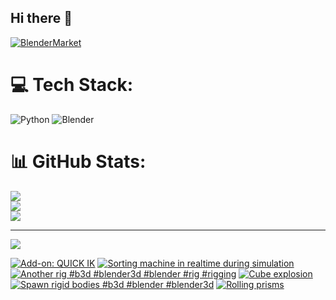 ## Hi there 👋

<!--
**luckychris/luckychris** is a ✨ _special_ ✨ repository because its `README.md` (this file) appears on your GitHub profile.

Here are some ideas to get you started:

- 🔭 I’m currently working on ...
- 🌱 I’m currently learning ...
- 👯 I’m looking to collaborate on ...
- 🤔 I’m looking for help with ...
- 💬 Ask me about ...
- 📫 How to reach me: https://www.instagram.com/blender.fun/
- 😄 Pronouns: ...
- ⚡ Fun fact: ...
-->


[![BlenderMarket](https://assets.superhivemarket.com/site_assets/blendermarketlogo.png)](https://blendermarket.com/creators/blenderfun)

# 💻 Tech Stack:
![Python](https://img.shields.io/badge/python-3670A0?style=for-the-badge&logo=python&logoColor=ffdd54) ![Blender](https://img.shields.io/badge/blender-%23F5792A.svg?style=for-the-badge&logo=blender&logoColor=white)
# 📊 GitHub Stats:
![](https://github-readme-stats.vercel.app/api?username=luckychris&theme=great-gatsby&hide_border=false&include_all_commits=false&count_private=false)<br/>
![](https://github-readme-streak-stats.herokuapp.com/?user=luckychris&theme=great-gatsby&hide_border=false)<br/>
![](https://github-readme-stats.vercel.app/api/top-langs/?username=luckychris&theme=great-gatsby&hide_border=false&include_all_commits=false&count_private=false&layout=compact)

---
[![](https://visitcount.itsvg.in/api?id=luckychris&icon=0&color=0)](https://visitcount.itsvg.in)

<!-- Proudly created with GPRM ( https://gprm.itsvg.in ) -->

<!-- BEGIN YOUTUBE-CARDS -->
[![Add-on: QUICK IK](https://ytcards.demolab.com/?id=cuZoFYPmwEY&title=Add-on%3A+QUICK+IK&lang=en&timestamp=1744365534&background_color=%230d1117&title_color=%23ffffff&stats_color=%23dedede&max_title_lines=1&width=250&border_radius=5 "Add-on: QUICK IK")](https://www.youtube.com/watch?v=cuZoFYPmwEY)
[![Sorting machine in realtime during simulation](https://ytcards.demolab.com/?id=a0lWK8KL7Wc&title=Sorting+machine+in+realtime+during+simulation&lang=en&timestamp=1744262982&background_color=%230d1117&title_color=%23ffffff&stats_color=%23dedede&max_title_lines=1&width=250&border_radius=5 "Sorting machine in realtime during simulation")](https://www.youtube.com/watch?v=a0lWK8KL7Wc)
[![Another rig  #b3d #blender3d #blender #rig #rigging](https://ytcards.demolab.com/?id=uiauwpzhB4s&title=Another+rig++%23b3d+%23blender3d+%23blender+%23rig+%23rigging&lang=en&timestamp=1744200341&background_color=%230d1117&title_color=%23ffffff&stats_color=%23dedede&max_title_lines=1&width=250&border_radius=5 "Another rig  #b3d #blender3d #blender #rig #rigging")](https://www.youtube.com/watch?v=uiauwpzhB4s)
[![Cube explosion](https://ytcards.demolab.com/?id=BQrDoOodLdI&title=Cube+explosion&lang=en&timestamp=1743964633&background_color=%230d1117&title_color=%23ffffff&stats_color=%23dedede&max_title_lines=1&width=250&border_radius=5 "Cube explosion")](https://www.youtube.com/watch?v=BQrDoOodLdI)
[![Spawn rigid bodies  #b3d #blender #blender3d](https://ytcards.demolab.com/?id=YbpxvL204Qw&title=Spawn+rigid+bodies++%23b3d+%23blender+%23blender3d&lang=en&timestamp=1743593218&background_color=%230d1117&title_color=%23ffffff&stats_color=%23dedede&max_title_lines=1&width=250&border_radius=5 "Spawn rigid bodies  #b3d #blender #blender3d")](https://www.youtube.com/watch?v=YbpxvL204Qw)
[![Rolling prisms](https://ytcards.demolab.com/?id=Gpje3IrvRGY&title=Rolling+prisms&lang=en&timestamp=1741938995&background_color=%230d1117&title_color=%23ffffff&stats_color=%23dedede&max_title_lines=1&width=250&border_radius=5 "Rolling prisms")](https://www.youtube.com/watch?v=Gpje3IrvRGY)
<!-- END YOUTUBE-CARDS -->

